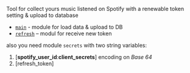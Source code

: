 Tool for collect yours music listened on Spotify with a renewable token setting & upload to database

- [`main`](https://github.com/ReIZzz/tools/blob/main/Spotify%20music/main.py) - module for load data & upload to DB
- [`refresh`](https://github.com/ReIZzz/tools/blob/main/Spotify%20music/refresh.py) – modul for receive new token

also you need module `secrets` with two string variables:

1. [**spotify_user_id**:**client_secrets**] encoding on _Base 64_
2. [refresh_token]
